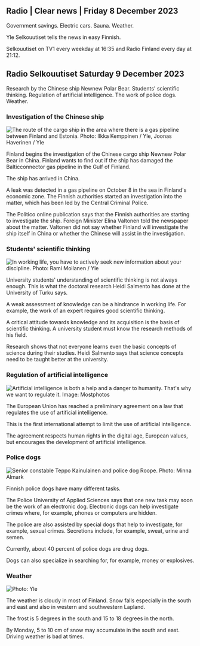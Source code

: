 Radio \| Clear news \| Friday 8 December 2023
-------------------------------------------

Government savings. Electric cars. Sauna. Weather.

Yle Selkouutiset tells the news in easy Finnish.

Selkouutiset on TV1 every weekday at 16:35 and Radio Finland every day at 21:12.

Radio Selkouutiset Saturday 9 December 2023
-------------------------------------

Research by the Chinese ship Newnew Polar Bear. Students' scientific thinking. Regulation of artificial intelligence. The work of police dogs. Weather.

### Investigation of the Chinese ship

![The route of the cargo ship in the area where there is a gas pipeline between Finland and Estonia. Photo: Ilkka Kemppinen / Yle, Joonas Haverinen / Yle](https://images.cdn.yle.fi/image/upload/c_crop,h_607,w_1080,x_0,y_210/ar_1.777777777777777,c_fill,g_faces,h_675,w_1200/dpr_1.0/q_auto:eco/f_auto/fl_lossy/v1698408557/39-1192315653ba80b0dd59)

Finland begins the investigation of the Chinese cargo ship Newnew Polar Bear in China. Finland wants to find out if the ship has damaged the Balticconnector gas pipeline in the Gulf of Finland.

The ship has arrived in China.

A leak was detected in a gas pipeline on October 8 in the sea in Finland's economic zone. The Finnish authorities started an investigation into the matter, which has been led by the Central Criminal Police.

The Politico online publication says that the Finnish authorities are starting to investigate the ship. Foreign Minister Elina Valtonen told the newspaper about the matter. Valtonen did not say whether Finland will investigate the ship itself in China or whether the Chinese will assist in the investigation.

### Students' scientific thinking

![In working life, you have to actively seek new information about your discipline. Photo: Rami Moilanen / Yle](https://images.cdn.yle.fi/image/upload/c_crop,h_2097,w_3729,x_3,y_678/ar_1.7777777777777777,c_fill,g_faces,h_675,w_1200/dpr_1.0/q_auto:eco/f_auto/fl_lossy/v1686316681/39-1127572648323dd949a8)

University students' understanding of scientific thinking is not always enough. This is what the doctoral research Heidi Salmento has done at the University of Turku says.

A weak assessment of knowledge can be a hindrance in working life. For example, the work of an expert requires good scientific thinking.

A critical attitude towards knowledge and its acquisition is the basis of scientific thinking. A university student must know the research methods of his field.

Research shows that not everyone learns even the basic concepts of science during their studies. Heidi Salmento says that science concepts need to be taught better at the university.

### Regulation of artificial intelligence

![Artificial intelligence is both a help and a danger to humanity. That's why we want to regulate it. Image: Mostphotos](https://images.cdn.yle.fi/image/upload/c_crop,h_2475,w_4400,x_0,y_821/ar_1.7777777777777777,c_fill,g_faces,h_675,w_1200/dpr_1.0/q_auto:eco/f_auto/fl_lossy/v1693829679/39-115465064d4ba831e8a8)

The European Union has reached a preliminary agreement on a law that regulates the use of artificial intelligence.

This is the first international attempt to limit the use of artificial intelligence.

The agreement respects human rights in the digital age, European values, but encourages the development of artificial intelligence.

### Police dogs

![Senior constable Teppo Kainulainen and police dog Roope. Photo: Minna Almark](https://images.cdn.yle.fi/image/upload/c_crop,h_3375,w_6000,x_0,y_285/ar_1.777777777777777,c_fill,g_faces,h_675,w_1200/dpr_1.0/q_auto:eco/f_auto/fl_lossy/v1702118433/39-117897965169f3fbbe8d)

Finnish police dogs have many different tasks.

The Police University of Applied Sciences says that one new task may soon be the work of an electronic dog. Electronic dogs can help investigate crimes where, for example, phones or computers are hidden.

The police are also assisted by special dogs that help to investigate, for example, sexual crimes. Secretions include, for example, sweat, urine and semen.

Currently, about 40 percent of police dogs are drug dogs.

Dogs can also specialize in searching for, for example, money or explosives.

### Weather

![ Photo: Yle](https://images.cdn.yle.fi/image/upload/c_crop,h_1080,w_1919,x_0,y_0/ar_1.7777777777777777,c_fill,g_faces,h_675,w_1200/dpr_1.0/q_auto:eco/f_auto/fl_lossy/v1702136575/39-121323265748ad571003)

The weather is cloudy in most of Finland. Snow falls especially in the south and east and also in western and southwestern Lapland.

The frost is 5 degrees in the south and 15 to 18 degrees in the north.

By Monday, 5 to 10 cm of snow may accumulate in the south and east. Driving weather is bad at times.